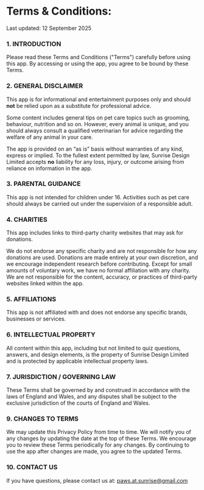 # Terms & Conditions:

Last updated: 12 September 2025

### 1. INTRODUCTION

Please read these Terms and Conditions ("Terms") carefully before using this app. By accessing or using the app, you agree to be bound by these Terms.

### 2. GENERAL DISCLAIMER

This app is for informational and entertainment purposes only and should **not** be relied upon as a substitute for professional advice.

Some content includes general tips on pet care topics such as grooming, behaviour, nutrition and so on. 
However, every animal is unique, and you should always consult a qualified veterinarian for advice regarding the welfare of any animal in your care.

The app is provided on an “as is” basis without warranties of any kind, express or implied. To the fullest extent permitted by law, Sunrise Design Limited accepts **no** liability for any loss, injury, or outcome arising from reliance on information in the app.

### 3. PARENTAL GUIDANCE

This app is not intended for children under 16. Activities such as pet care should always be carried out under the supervision of a responsible adult.

### 4. CHARITIES

This app includes links to third-party charity websites that may ask for donations.

We do not endorse any specific charity and are not responsible for how any donations are used.
Donations are made entirely at your own discretion, and we encourage independent research before contributing.
Except for small amounts of voluntary work, we have no formal affiliation with any charity.
We are not responsible for the content, accuracy, or practices of third-party websites linked within the app.

### 5. AFFILIATIONS

This app is not affiliated with and does not endorse any specific brands, businesses or services.

### 6. INTELLECTUAL PROPERTY

All content within this app, including but not limited to quiz questions, answers, and design elements, is the property of Sunrise Design Limited and is protected by applicable intellectual property laws.

### 7. JURISDICTION / GOVERNING LAW 

These Terms shall be governed by and construed in accordance with the laws of England and Wales, and any disputes shall be subject to the exclusive jurisdiction of the courts of England and Wales.

### 9. CHANGES TO TERMS

We may update this Privacy Policy from time to time. We will notify you of any changes by updating the date at the top of these Terms. We encourage you to review these Terms periodically for any changes. By continuing to use the app after changes are made, you agree to the updated Terms.

### 10. CONTACT US

If you have questions, please contact us at: paws.at.sunrise@gmail.com

